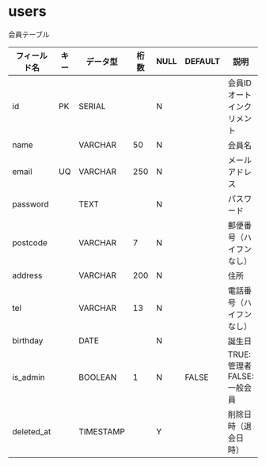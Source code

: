 # users
会員テーブル


|  フィールド名  |  キー  |  データ型  |  桁数  |  NULL  |  DEFAULT  |  説明  |
| ---- | ---- | ---- | ---- | ---- | ---- | ---- |
|  id  |  PK  |  SERIAL  |    |  N  |    |  会員ID オートインクリメント  |
|  name|    |  VARCHAR  |  50  |  N  |    |  会員名  |
|  email  |  UQ  |  VARCHAR  |  250  |  N  |    |  メールアドレス  |
|  password  |    |  TEXT  |    |  N  |    |  パスワード  |
|  postcode  |    |  VARCHAR  |  7  |  N  |    |  郵便番号（ハイフンなし）  |
|  address  |    |  VARCHAR  |  200  |  N  |    |  住所  |
|  tel  |    |  VARCHAR  |  13  |  N  |    |  電話番号（ハイフンなし）  |
|  birthday  |    |  DATE  |    |  N  |    |  誕生日  |
|  is_admin  |    |  BOOLEAN  |  1  |  N  |  FALSE  |  TRUE:管理者 FALSE:一般会員  |
|  deleted_at  |    |  TIMESTAMP  |    |  Y  |    |  削除日時（退会日時）  |
